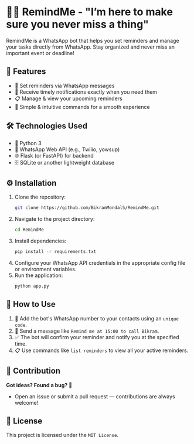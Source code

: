 # 🤖⏰ RemindMe - "I’m here to make sure you never miss a thing"

RemindMe is a WhatsApp bot that helps you set reminders and manage your tasks directly from WhatsApp. Stay organized and never miss an important event or deadline!

## 🌟 Features
- 📅 Set reminders via WhatsApp messages
- 🔔 Receive timely notifications exactly when you need them
- 📋 Manage & view your upcoming reminders
- 💬 Simple & intuitive commands for a smooth experience

## 🛠️ Technologies Used
- 🐍 Python 3
- 📲 WhatsApp Web API (e.g., Twilio, yowsup)
- 🌐 Flask (or FastAPI) for backend
- 🗄 SQLite or another lightweight database

## ⚙️ Installation
1. Clone the repository:
   ```bash
   git clone https://github.com/BikramMondal5/RemindMe.git
   ```
2. Navigate to the project directory:
   ```bash
   cd RemindMe
   ```
3. Install dependencies:
   ```bash
   pip install -r requirements.txt
   ```
4. Configure your WhatsApp API credentials in the appropriate config file or environment variables.
5. Run the application:
   ```bash
   python app.py
   ```

## 🚀 How to Use
1. 📲 Add the bot's WhatsApp number to your contacts using an `unique code`. 
2. 💬 Send a message like `Remind me at 15:00 to call Bikram`.
3. ✅ The bot will confirm your reminder and notify you at the specified time.
4. 📋 Use commands like `list reminders` to view all your active reminders.

## 🤝 Contribution
**Got ideas? Found a bug? 🐞**
- Open an issue or submit a pull request — contributions are always welcome!

## 📜 License
This project is licensed under the `MIT License`.

